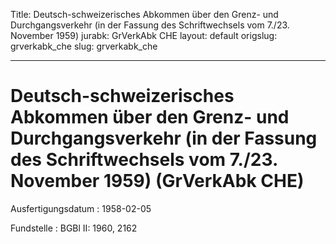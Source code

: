 Title: Deutsch-schweizerisches Abkommen über den Grenz- und Durchgangsverkehr (in
  der Fassung des Schriftwechsels vom 7./23. November 1959)
jurabk: GrVerkAbk CHE
layout: default
origslug: grverkabk_che
slug: grverkabk_che

---

# Deutsch-schweizerisches Abkommen über den Grenz- und Durchgangsverkehr (in der Fassung des Schriftwechsels vom 7./23. November 1959) (GrVerkAbk CHE)

Ausfertigungsdatum
:   1958-02-05

Fundstelle
:   BGBl II: 1960, 2162

